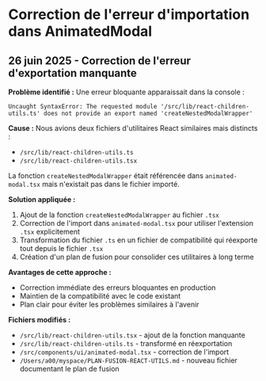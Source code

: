 # Correction de l'erreur d'importation dans AnimatedModal

## 26 juin 2025 - Correction de l'erreur d'exportation manquante

**Problème identifié :**
Une erreur bloquante apparaissait dans la console :
```
Uncaught SyntaxError: The requested module '/src/lib/react-children-utils.ts' does not provide an export named 'createNestedModalWrapper'
```

**Cause :**
Nous avions deux fichiers d'utilitaires React similaires mais distincts :
- `/src/lib/react-children-utils.ts`
- `/src/lib/react-children-utils.tsx` 

La fonction `createNestedModalWrapper` était référencée dans `animated-modal.tsx` mais n'existait pas dans le fichier importé.

**Solution appliquée :**
1. Ajout de la fonction `createNestedModalWrapper` au fichier `.tsx`
2. Correction de l'import dans `animated-modal.tsx` pour utiliser l'extension `.tsx` explicitement
3. Transformation du fichier `.ts` en un fichier de compatibilité qui réexporte tout depuis le fichier `.tsx`
4. Création d'un plan de fusion pour consolider ces utilitaires à long terme

**Avantages de cette approche :**
- Correction immédiate des erreurs bloquantes en production
- Maintien de la compatibilité avec le code existant
- Plan clair pour éviter les problèmes similaires à l'avenir

**Fichiers modifiés :**
- `/src/lib/react-children-utils.tsx` - ajout de la fonction manquante
- `/src/lib/react-children-utils.ts` - transformé en réexportation
- `/src/components/ui/animated-modal.tsx` - correction de l'import
- `/Users/a00/myspace/PLAN-FUSION-REACT-UTILS.md` - nouveau fichier documentant le plan de fusion
